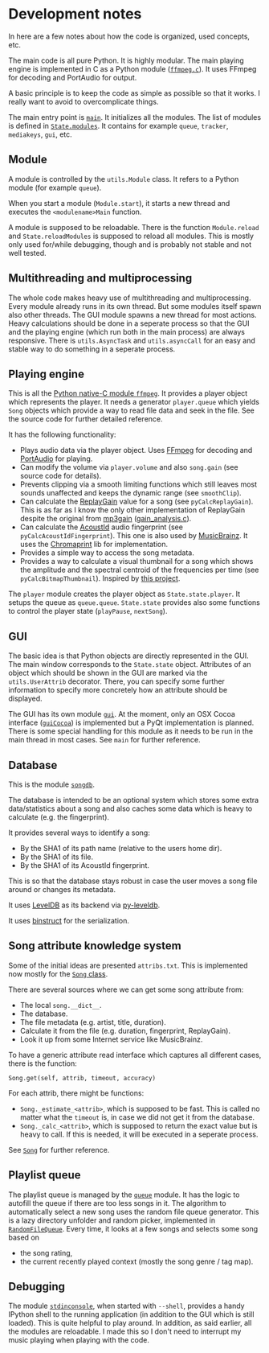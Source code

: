 Development notes
=================

In here are a few notes about how the code is organized, used concepts, etc.

The main code is all pure Python. It is highly modular. The main playing engine is implemented in C as a Python module ([`ffmpeg.c`](ffmpeg.c)). It uses FFmpeg for decoding and PortAudio for output.

A basic principle is to keep the code as simple as possible so that it works. I really want to avoid to overcomplicate things.

The main entry point is [`main`](main.py). It initializes all the modules. The list of modules is defined in [`State.modules`](State.py). It contains for example `queue`, `tracker`, `mediakeys`, `gui`, etc.


## Module

A module is controlled by the `utils.Module` class. It refers to a Python module (for example `queue`).

When you start a module (`Module.start`), it starts a new thread and executes the `<modulename>Main` function.

A module is supposed to be reloadable. There is the function `Module.reload` and `State.reloadModules` is supposed to reload all modules. This is mostly only used for/while debugging, though and is probably not stable and not well tested.


## Multithreading and multiprocessing

The whole code makes heavy use of multithreading and multiprocessing. Every module already runs in its own thread. But some modules itself spawn also other threads. The GUI module spawns a new thread for most actions. Heavy calculations should be done in a seperate process so that the GUI and the playing engine (which run both in the main process) are always responsive. There is `utils.AsyncTask` and `utils.asyncCall` for an easy and stable way to do something in a seperate process.


## Playing engine

This is all the [Python native-C module `ffmpeg`](ffmpeg.c). It provides a player object which represents the player. It needs a generator `player.queue` which yields `Song` objects which provide a way to read file data and seek in the file. See the source code for further detailed reference.

It has the following functionality:

* Plays audio data via the player object. Uses [FFmpeg](http://ffmpeg.org/) for decoding and [PortAudio](http://www.portaudio.com/) for playing.
* Can modify the volume via `player.volume` and also `song.gain` (see source code for details).
* Prevents clipping via a smooth limiting functions which still leaves most sounds unaffected and keeps the dynamic range (see `smoothClip`).
* Can calculate the [ReplayGain](http://www.replaygain.org/) value for a song (see `pyCalcReplayGain`). This is as far as I know the only other implementation of ReplayGain despite the original from [mp3gain](http://mp3gain.sourceforge.net/) ([gain_analysis.c](http://mp3gain.cvs.sourceforge.net/viewvc/mp3gain/mp3gain/gain_analysis.c?view=markup)).
* Can calculate the [AcoustId](http://acoustid.org/) audio fingerprint (see `pyCalcAcoustIdFingerprint`). This one is also used by [MusicBrainz](http://musicbrainz.org/). It uses the [Chromaprint](http://acoustid.org/chromaprint) lib for implementation.
* Provides a simple way to access the song metadata.
* Provides a way to calculate a visual thumbnail for a song which shows the amplitude and the spectral centroid of the frequencies per time (see `pyCalcBitmapThumbnail`). Inspired by [this project](https://github.com/endolith/freesound-thumbnailer/).

The `player` module creates the player object as `State.state.player`. It setups the queue as `queue.queue`. `State.state` provides also some functions to control the player state (`playPause`, `nextSong`).


## GUI

The basic idea is that Python objects are directly represented in the GUI. The main window corresponds to the `State.state` object. Attributes of an object which should be shown in the GUI are marked via the `utils.UserAttrib` decorator. There, you can specify some further information to specify more concretely how an attribute should be displayed.

The GUI has its own module [`gui`](gui.py). At the moment, only an OSX Cocoa interface ([`guiCocoa`](guiCocoa.py)) is implemented but a PyQt implementation is planned. There is some special handling for this module as it needs to be run in the main thread in most cases. See `main` for further reference.


## Database

This is the module [`songdb`](songdb.py).

The database is intended to be an optional system which stores some extra data/statistics about a song and also caches some data which is heavy to calculate (e.g. the fingerprint).

It provides several ways to identify a song:

- By the SHA1 of its path name (relative to the users home dir).
- By the SHA1 of its file.
- By the SHA1 of its AcoustId fingerprint.

This is so that the database stays robust in case the user moves a song file around or changes its metadata.

It uses [LevelDB](http://code.google.com/p/leveldb/) as its backend via [py-leveldb](http://code.google.com/p/py-leveldb/).

It uses [binstruct](https://github.com/albertz/binstruct) for the serialization.


## Song attribute knowledge system

Some of the initial ideas are presented `attribs.txt`. This is implemented now mostly for the [`Song` class](Song.py).

There are several sources where we can get some song attribute from:

- The local `song.__dict__`.
- The database.
- The file metadata (e.g. artist, title, duration).
- Calculate it from the file (e.g. duration, fingerprint, ReplayGain).
- Look it up from some Internet service like MusicBrainz.

To have a generic attribute read interface which captures all different cases, there is the function:

    Song.get(self, attrib, timeout, accuracy)

For each attrib, there might be functions:

- `Song._estimate_<attrib>`, which is supposed to be fast. This is called no matter what the `timeout` is, in case we did not get it from the database.
- `Song._calc_<attrib>`, which is supposed to return the exact value but is heavy to call. If this is needed, it will be executed in a seperate process.

See [`Song`](Song.py) for further reference.


## Playlist queue

The playlist queue is managed by the [`queue`](queue.py) module. It has the logic to autofill the queue if there are too less songs in it. The algorithm to automatically select a new song uses the random file queue generator. This is a lazy directory unfolder and random picker, implemented in [`RandomFileQueue`](RandomFileQueue.py). Every time, it looks at a few songs and selects some song based on

- the song rating,
- the current recently played context (mostly the song genre / tag map).


## Debugging

The module [`stdinconsole`](stdinconsole.py), when started with `--shell`, provides a handy IPython shell to the running application (in addition to the GUI which is still loaded). This is quite helpful to play around. In addition, as said earlier, all the modules are reloadable. I made this so I don't need to interrupt my music playing when playing with the code.
